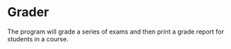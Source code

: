 # Grader
The program will grade a series of exams and then print  a grade report for students in a course.
